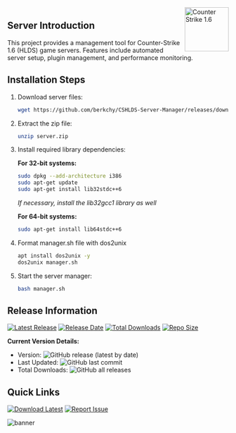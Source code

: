 <img align="right" width="100" height="100" alt="Counter Strike 1.6" src="https://github.com/user-attachments/assets/b178de28-cf7c-4521-9b6c-3e80498523c9" />

## Server Introduction
This project provides a management tool for Counter-Strike 1.6 (HLDS) game servers. Features include automated server setup, plugin management, and performance monitoring.

## Installation Steps

1. Download server files:
   ```bash
   wget https://github.com/berkchy/CSHLDS-Server-Manager/releases/download/latest/server.zip
   ```

2. Extract the zip file:
   ```bash
   unzip server.zip
   ```

3. Install required library dependencies:

   **For 32-bit systems:**
   ```bash
   sudo dpkg --add-architecture i386
   sudo apt-get update
   sudo apt-get install lib32stdc++6
   ```
   *If necessary, install the lib32gcc1 library as well*

   **For 64-bit systems:**
   ```bash
   sudo apt-get install lib64stdc++6
   ```

5. Format manager.sh file with dos2unix
   ```bash
   apt install dos2unix -y
   dos2unix manager.sh
   ```
   
6. Start the server manager:
   ```bash
   bash manager.sh
   ```

## Release Information

[![Latest Release](https://img.shields.io/github/v/release/berkchy/CSHLDS-Server-Manager?style=for-the-badge&logo=github)](https://github.com/berkchy/CSHLDS-Server-Manager/releases/latest)
[![Release Date](https://img.shields.io/github/release-date/berkchy/CSHLDS-Server-Manager?color=blue&style=flat-square)]()
[![Total Downloads](https://img.shields.io/github/downloads/berkchy/CSHLDS-Server-Manager/total?color=success&style=flat-square)]()
[![Repo Size](https://img.shields.io/github/repo-size/berkchy/CSHLDS-Server-Manager?style=flat-square)]()

**Current Version Details:**
- Version: ![GitHub release (latest by date)](https://img.shields.io/github/v/release/berkchy/CSHLDS-Server-Manager)
- Last Updated: ![GitHub last commit](https://img.shields.io/github/last-commit/berkchy/CSHLDS-Server-Manager)
- Total Downloads: ![GitHub all releases](https://img.shields.io/github/downloads/berkchy/CSHLDS-Server-Manager/total)

## Quick Links

[![Download Latest](https://img.shields.io/badge/Download-Latest%20Release-brightgreen?style=for-the-badge)](https://github.com/berkchy/CSHLDS-Server-Manager/releases/latest/download/server.zip)
[![Report Issue](https://img.shields.io/badge/Report-Issue-red?style=for-the-badge)](https://github.com/berkchy/CSHLDS-Server-Manager/issues)

![banner](https://github.com/user-attachments/assets/e9ab46de-34b6-42da-a705-046e8abdd6e5)
